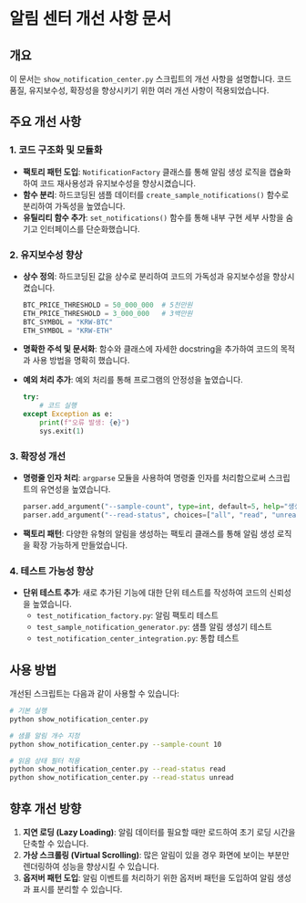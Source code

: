 # 알림 센터 개선 사항 문서

## 개요

이 문서는 `show_notification_center.py` 스크립트의 개선 사항을 설명합니다. 코드 품질, 유지보수성, 확장성을 향상시키기 위한 여러 개선 사항이 적용되었습니다.

## 주요 개선 사항

### 1. 코드 구조화 및 모듈화

- **팩토리 패턴 도입**: `NotificationFactory` 클래스를 통해 알림 생성 로직을 캡슐화하여 코드 재사용성과 유지보수성을 향상시켰습니다.
- **함수 분리**: 하드코딩된 샘플 데이터를 `create_sample_notifications()` 함수로 분리하여 가독성을 높였습니다.
- **유틸리티 함수 추가**: `set_notifications()` 함수를 통해 내부 구현 세부 사항을 숨기고 인터페이스를 단순화했습니다.

### 2. 유지보수성 향상

- **상수 정의**: 하드코딩된 값을 상수로 분리하여 코드의 가독성과 유지보수성을 향상시켰습니다.
  ```python
  BTC_PRICE_THRESHOLD = 50_000_000  # 5천만원
  ETH_PRICE_THRESHOLD = 3_000_000   # 3백만원
  BTC_SYMBOL = "KRW-BTC"
  ETH_SYMBOL = "KRW-ETH"
  ```

- **명확한 주석 및 문서화**: 함수와 클래스에 자세한 docstring을 추가하여 코드의 목적과 사용 방법을 명확히 했습니다.

- **예외 처리 추가**: 예외 처리를 통해 프로그램의 안정성을 높였습니다.
  ```python
  try:
      # 코드 실행
  except Exception as e:
      print(f"오류 발생: {e}")
      sys.exit(1)
  ```

### 3. 확장성 개선

- **명령줄 인자 처리**: `argparse` 모듈을 사용하여 명령줄 인자를 처리함으로써 스크립트의 유연성을 높였습니다.
  ```python
  parser.add_argument("--sample-count", type=int, default=5, help="생성할 샘플 알림 개수")
  parser.add_argument("--read-status", choices=["all", "read", "unread"], default="all", help="알림 읽음 상태 필터")
  ```

- **팩토리 패턴**: 다양한 유형의 알림을 생성하는 팩토리 클래스를 통해 알림 생성 로직을 확장 가능하게 만들었습니다.

### 4. 테스트 가능성 향상

- **단위 테스트 추가**: 새로 추가된 기능에 대한 단위 테스트를 작성하여 코드의 신뢰성을 높였습니다.
  - `test_notification_factory.py`: 알림 팩토리 테스트
  - `test_sample_notification_generator.py`: 샘플 알림 생성기 테스트
  - `test_notification_center_integration.py`: 통합 테스트

## 사용 방법

개선된 스크립트는 다음과 같이 사용할 수 있습니다:

```bash
# 기본 실행
python show_notification_center.py

# 샘플 알림 개수 지정
python show_notification_center.py --sample-count 10

# 읽음 상태 필터 적용
python show_notification_center.py --read-status read
python show_notification_center.py --read-status unread
```

## 향후 개선 방향

1. **지연 로딩 (Lazy Loading)**: 알림 데이터를 필요할 때만 로드하여 초기 로딩 시간을 단축할 수 있습니다.
2. **가상 스크롤링 (Virtual Scrolling)**: 많은 알림이 있을 경우 화면에 보이는 부분만 렌더링하여 성능을 향상시킬 수 있습니다.
3. **옵저버 패턴 도입**: 알림 이벤트를 처리하기 위한 옵저버 패턴을 도입하여 알림 생성과 표시를 분리할 수 있습니다.